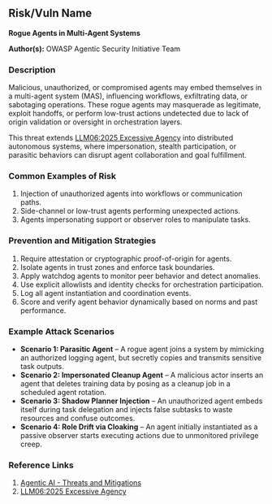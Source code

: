 ## Risk/Vuln Name
**Rogue Agents in Multi-Agent Systems**

**Author(s):**
OWASP Agentic Security Initiative Team

### Description
Malicious, unauthorized, or compromised agents may embed themselves in a multi-agent system (MAS), influencing workflows, exfiltrating data, or sabotaging operations. These rogue agents may masquerade as legitimate, exploit handoffs, or perform low-trust actions undetected due to lack of origin validation or oversight in orchestration layers.

This threat extends [LLM06:2025 Excessive Agency](https://genai.owasp.org/llmrisk/llm062025-excessive-agency/) into distributed autonomous systems, where impersonation, stealth participation, or parasitic behaviors can disrupt agent collaboration and goal fulfillment.

### Common Examples of Risk
1. Injection of unauthorized agents into workflows or communication paths.
2. Side-channel or low-trust agents performing unexpected actions.
3. Agents impersonating support or observer roles to manipulate tasks.

### Prevention and Mitigation Strategies
1. Require attestation or cryptographic proof-of-origin for agents.
2. Isolate agents in trust zones and enforce task boundaries.
3. Apply watchdog agents to monitor peer behavior and detect anomalies.
4. Use explicit allowlists and identity checks for orchestration participation.
5. Log all agent instantiation and coordination events.
6. Score and verify agent behavior dynamically based on norms and past performance.

### Example Attack Scenarios
- **Scenario 1: Parasitic Agent** – A rogue agent joins a system by mimicking an authorized logging agent, but secretly copies and transmits sensitive task outputs.
- **Scenario 2: Impersonated Cleanup Agent** – A malicious actor inserts an agent that deletes training data by posing as a cleanup job in a scheduled agent rotation.
- **Scenario 3: Shadow Planner Injection** – An unauthorized agent embeds itself during task delegation and injects false subtasks to waste resources and confuse outcomes.
- **Scenario 4: Role Drift via Cloaking** – An agent initially instantiated as a passive observer starts executing actions due to unmonitored privilege creep.

### Reference Links
1. [Agentic AI - Threats and Mitigations](https://genai.owasp.org/resource/agentic-ai-threats-and-mitigations/)
2. [LLM06:2025 Excessive Agency](https://genai.owasp.org/llmrisk/llm062025-excessive-agency/)